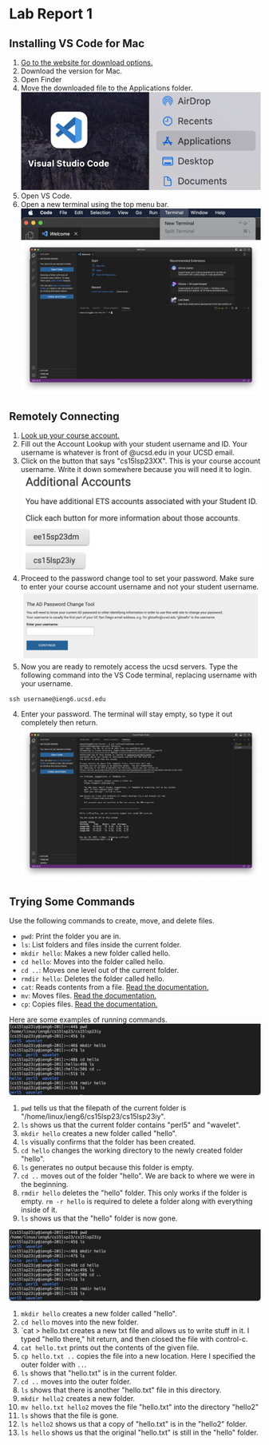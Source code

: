 # Lab Report 1

## Installing VS Code for Mac
  1. [Go to the website for download options.](https://code.visualstudio.com/download)
  2. Download the version for Mac.
  3. Open Finder
  4. Move the downloaded file to the Applications folder. ![Image](Images/move.png)
  5. Open VS Code.
  6. Open a new terminal using the top menu bar. ![Image](Images/menu.png)
  ![Image](Images/terminal.png)

## Remotely Connecting
  1. [Look up your course account.](https://sdacs.ucsd.edu/~icc/index.php)
  2. Fill out the Account Lookup with your student username and ID. Your username is whatever is front of @ucsd.edu in your UCSD email.
  3. Click on the button that says "cs15lsp23XX". This is your course account username. Write it down somewhere because you will need it to login. ![Image](Images/accounts.png)
  4. Proceed to the password change tool to set your password. Make sure to enter your course account username and not your student username. ![Image](Images/tool.png)
  6. Now you are ready to remotely access the ucsd servers. Type the following command into the VS Code terminal, replacing username with your username.
  ```
  ssh username@ieng6.ucsd.edu
  ```
  4. Enter your password. The terminal will stay empty, so type it out completely then return.
  ![Image](Images/login.png)

## Trying Some Commands
  Use the following commands to create, move, and delete files.
  * `pwd`: Print the folder you are in.
  * `ls`: List folders and files inside the current folder.
  * `mkdir hello`: Makes a new folder called hello.
  * `cd hello`: Moves into the folder called hello.
  * `cd ..`: Moves one level out of the current folder.
  * `rmdir hello`: Deletes the folder called hello.
  * `cat`: Reads contents from a file. [Read the documentation.](https://www.geeksforgeeks.org/cat-command-in-linux-with-examples/)
  * `mv`: Moves files. [Read the documentation.](https://www.geeksforgeeks.org/mv-command-linux-examples/)
  * `cp`: Copies files. [Read the documentation.](https://www.geeksforgeeks.org/cp-command-linux-examples/)
  
  Here are some examples of running commands.
  ![Image](Images/example1.png)
  1. `pwd` tells us that the filepath of the current folder is "/home/linux/ieng6/cs15lsp23/cs15lsp23iy".
  2. `ls` shows us that the current folder contains "perl5" and "wavelet".
  3. `mkdir hello` creates a new folder called "hello".
  4. `ls` visually confirms that the folder has been created.
  5. `cd hello` changes the working directory to the newly created folder "hello".
  6. `ls` generates no output because this folder is empty.
  7. `cd ..` moves out of the folder "hello". We are back to where we were in the beginning.
  8. `rmdir hello` deletes the "hello" folder. This only works if the folder is empty. `rm -r hello` is required to delete a folder along with everything inside of it. 
  9. `ls` shows us that the "hello" folder is now gone.
  
  ![Image](Images/example1.png)
  1. `mkdir hello` creates a new folder called "hello".
  2. `cd hello` moves into the new folder.
  3. `cat > hello.txt  creates a new txt file and allows us to write stuff in it. I typed "hello there," hit return, and then closed the file with control-c.
  4. `cat hello.txt` prints out the contents of the given file.
  5. `cp hello.txt ..` copies the file into a new location. Here I specified the outer folder with `..`.
  6. `ls` shows that "hello.txt" is in the current folder.
  7. `cd ..` moves into the outer folder.
  8. `ls` shows that there is another "hello.txt" file in this directory.
  9. `mkdir hello2` creates a new folder.
  10. `mv hello.txt hello2` moves the file "hello.txt" into the directory "hello2"
  11. `ls` shows that the file is gone.
  12. `ls hello2` shows us that a copy of "hello.txt" is in the "hello2" folder.
  13. `ls hello` shows us that the original "hello.txt" is still in the "hello" folder.

